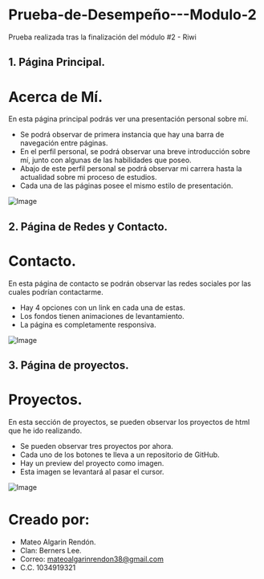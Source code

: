 # Prueba-de-Desempeño---Modulo-2
Prueba realizada tras la finalización del módulo #2 - Riwi

## 1. Página Principal.
# Acerca de Mí.
En esta página principal podrás ver una presentación personal sobre mí.
-  Se podrá observar de primera instancia que hay una barra de navegación entre páginas.
-  En el perfil personal, se podrá observar una breve introducción sobre mí, junto con algunas de las habilidades que poseo.
-  Abajo de este perfil personal se podrá observar mi carrera hasta la actualidad sobre mi proceso de estudios.
-  Cada una de las páginas posee el mismo estilo de presentación.

![Image](https://github.com/user-attachments/assets/4abf4d9b-8b52-4bd1-8212-1cc77ed73b93)

## 2. Página de Redes y Contacto.
# Contacto.
En esta página de contacto se podrán observar las redes sociales por las cuales podrían contactarme.
- Hay 4 opciones con un link en cada una de estas.
- Los fondos tienen animaciones de levantamiento.
- La página es completamente responsiva.

![Image](https://github.com/user-attachments/assets/52631d59-46d6-4b3b-9e17-a514b43bc650)

## 3. Página de proyectos.
# Proyectos.
En esta sección de proyectos, se pueden observar los proyectos de html que he ido realizando.
- Se pueden observar tres proyectos por ahora.
- Cada uno de los botones te lleva a un repositorio de GitHub.
- Hay un preview del proyecto como imagen.
- Esta imagen se levantará al pasar el cursor.

![Image](https://github.com/user-attachments/assets/b63670af-ed46-4547-929e-5b6c4493f762)

# Creado por:
- Mateo Algarin Rendón.
- Clan: Berners Lee.
- Correo: mateoalgarinrendon38@gmail.com
- C.C. 1034919321

